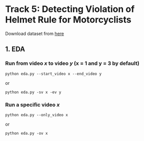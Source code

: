 # Track 5: Detecting Violation of Helmet Rule for Motorcyclists

Download dataset from [here](https://l.facebook.com/l.php?u=https%3A%2F%2Fdrive.google.com%2Ffile%2Fd%2F1GZj6l84L5OD_ClQlh3uw17glbyPVmxhg%2Fview%3Ffbclid%3DIwAR1_dG127cbUss8oFxnTIDDoBmeNBzUZMdRMKC3fLpRyK2_Qci3bFV-wo7k&h=AT0rSDzIIbPa9jkNKHUcJn7wYgSCli4WbWPGa8_q1eg324zbzdvgZDpAX1DmN_PpGTUdxQqdDckM1L1MzXyC2RRpXq0LEAVm1AS4_QPOJFHEm9Z5-fVbXObj89gj74Fa5xh2LuCy7G8mq21SF-G3mahgExM)

## 1. EDA
### Run from video _x_ to video _y_ (x = 1 and y = 3 by default)
```
python eda.py --start_video x --end_video y
```
or
```
python eda.py -sv x -ev y
```

### Run a specific video _x_
```
python eda.py --only_video x
```
or
```
python eda.py -ov x
```
